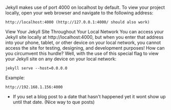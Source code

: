 Jekyll makes use of port 4000 on localhost by default. To view your project locally, open your web browser and navigate to the following address:

```
http://localhost:4000 (http://127.0.0.1:4000/ should also work)
```

View Your Jekyll Site Throughout Your Local Network
You can access your Jekyll site locally at http://localhost:4000, but when you enter that address into your phone, tablet, or other device on your local network, you cannot access the site for testing, designing, and development purposes! How can you circumvent this hurdle? Well, with the use of this special flag to view your Jekyll site on any device on your local network:

```
jekyll serve --host=0.0.0.0
```
Example:
```
http://192.168.1.156:4000
```

- If you set a blog post to a date that hasn't happened yet it wont show up until that date. (Nice way to que posts)